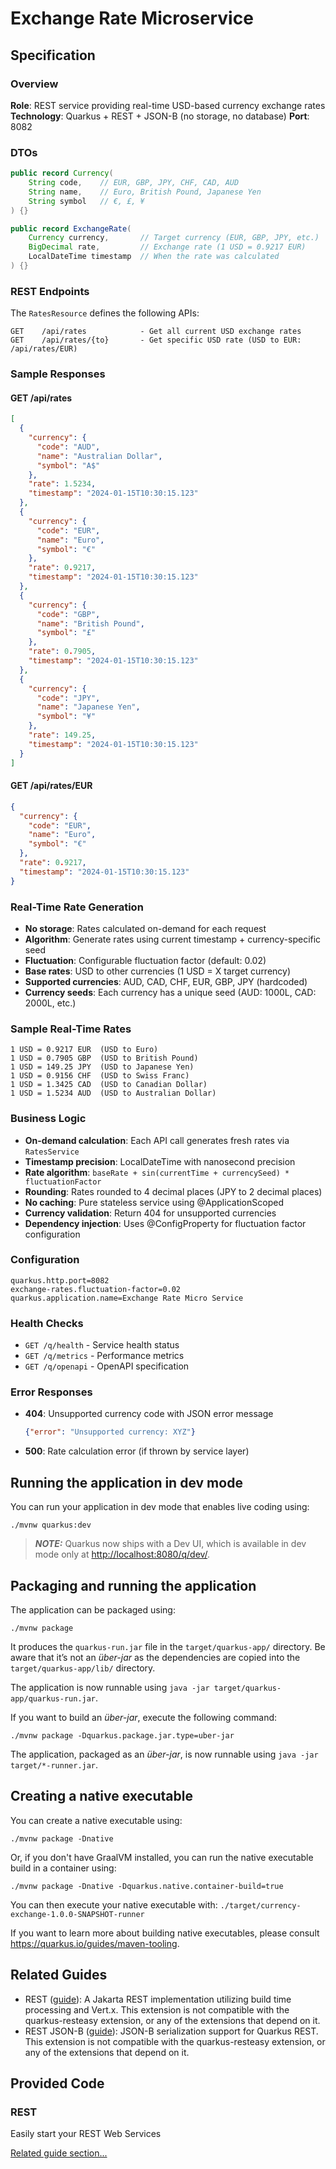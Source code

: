 # Exchange Rate Microservice

## Specification

### Overview

**Role**: REST service providing real-time USD-based currency exchange rates
**Technology**: Quarkus + REST + JSON-B (no storage, no database)
**Port**: 8082

### DTOs

```java
public record Currency(
    String code,    // EUR, GBP, JPY, CHF, CAD, AUD
    String name,    // Euro, British Pound, Japanese Yen
    String symbol   // €, £, ¥
) {}

public record ExchangeRate(
    Currency currency,       // Target currency (EUR, GBP, JPY, etc.)
    BigDecimal rate,         // Exchange rate (1 USD = 0.9217 EUR)
    LocalDateTime timestamp  // When the rate was calculated
) {}
```

### REST Endpoints

The `RatesResource` defines the following APIs:

```
GET    /api/rates            - Get all current USD exchange rates
GET    /api/rates/{to}       - Get specific USD rate (USD to EUR: /api/rates/EUR)
```

### Sample Responses


#### GET /api/rates
```json
[
  {
    "currency": {
      "code": "AUD",
      "name": "Australian Dollar",
      "symbol": "A$"
    },
    "rate": 1.5234,
    "timestamp": "2024-01-15T10:30:15.123"
  },
  {
    "currency": {
      "code": "EUR",
      "name": "Euro",
      "symbol": "€"
    },
    "rate": 0.9217,
    "timestamp": "2024-01-15T10:30:15.123"
  },
  {
    "currency": {
      "code": "GBP",
      "name": "British Pound",
      "symbol": "£"
    },
    "rate": 0.7905,
    "timestamp": "2024-01-15T10:30:15.123"
  },
  {
    "currency": {
      "code": "JPY",
      "name": "Japanese Yen",
      "symbol": "¥"
    },
    "rate": 149.25,
    "timestamp": "2024-01-15T10:30:15.123"
  }
]
```

#### GET /api/rates/EUR
```json
{
  "currency": {
    "code": "EUR",
    "name": "Euro",
    "symbol": "€"
  },
  "rate": 0.9217,
  "timestamp": "2024-01-15T10:30:15.123"
}
```

### Real-Time Rate Generation
- **No storage**: Rates calculated on-demand for each request
- **Algorithm**: Generate rates using current timestamp + currency-specific seed
- **Fluctuation**: Configurable fluctuation factor (default: 0.02)
- **Base rates**: USD to other currencies (1 USD = X target currency)
- **Supported currencies**: AUD, CAD, CHF, EUR, GBP, JPY (hardcoded)
- **Currency seeds**: Each currency has a unique seed (AUD: 1000L, CAD: 2000L, etc.)

### Sample Real-Time Rates
```
1 USD = 0.9217 EUR  (USD to Euro)
1 USD = 0.7905 GBP  (USD to British Pound)
1 USD = 149.25 JPY  (USD to Japanese Yen)
1 USD = 0.9156 CHF  (USD to Swiss Franc)
1 USD = 1.3425 CAD  (USD to Canadian Dollar)
1 USD = 1.5234 AUD  (USD to Australian Dollar)
```

### Business Logic
- **On-demand calculation**: Each API call generates fresh rates via `RatesService`
- **Timestamp precision**: LocalDateTime with nanosecond precision
- **Rate algorithm**: `baseRate + sin(currentTime + currencySeed) * fluctuationFactor`
- **Rounding**: Rates rounded to 4 decimal places (JPY to 2 decimal places)
- **No caching**: Pure stateless service using @ApplicationScoped
- **Currency validation**: Return 404 for unsupported currencies
- **Dependency injection**: Uses @ConfigProperty for fluctuation factor configuration

### Configuration
```properties
quarkus.http.port=8082
exchange-rates.fluctuation-factor=0.02
quarkus.application.name=Exchange Rate Micro Service
```

### Health Checks
- `GET /q/health` - Service health status
- `GET /q/metrics` - Performance metrics
- `GET /q/openapi` - OpenAPI specification

### Error Responses
- **404**: Unsupported currency code with JSON error message
  ```json
  {"error": "Unsupported currency: XYZ"}
  ```
- **500**: Rate calculation error (if thrown by service layer)

## Running the application in dev mode

You can run your application in dev mode that enables live coding using:

```shell script
./mvnw quarkus:dev
```

> **_NOTE:_**  Quarkus now ships with a Dev UI, which is available in dev mode only at <http://localhost:8080/q/dev/>.

## Packaging and running the application

The application can be packaged using:

```shell script
./mvnw package
```

It produces the `quarkus-run.jar` file in the `target/quarkus-app/` directory.
Be aware that it’s not an _über-jar_ as the dependencies are copied into the `target/quarkus-app/lib/` directory.

The application is now runnable using `java -jar target/quarkus-app/quarkus-run.jar`.

If you want to build an _über-jar_, execute the following command:

```shell script
./mvnw package -Dquarkus.package.jar.type=uber-jar
```

The application, packaged as an _über-jar_, is now runnable using `java -jar target/*-runner.jar`.

## Creating a native executable

You can create a native executable using:

```shell script
./mvnw package -Dnative
```

Or, if you don't have GraalVM installed, you can run the native executable build in a container using:

```shell script
./mvnw package -Dnative -Dquarkus.native.container-build=true
```

You can then execute your native executable with: `./target/currency-exchange-1.0.0-SNAPSHOT-runner`

If you want to learn more about building native executables, please consult <https://quarkus.io/guides/maven-tooling>.

## Related Guides

- REST ([guide](https://quarkus.io/guides/rest)): A Jakarta REST implementation utilizing build time processing and Vert.x. This extension is not compatible with the quarkus-resteasy extension, or any of the extensions that depend on it.
- REST JSON-B ([guide](https://quarkus.io/guides/rest#json-serialisation)): JSON-B serialization support for Quarkus REST. This extension is not compatible with the quarkus-resteasy extension, or any of the extensions that depend on it.

## Provided Code

### REST

Easily start your REST Web Services

[Related guide section...](https://quarkus.io/guides/getting-started-reactive#reactive-jax-rs-resources)
